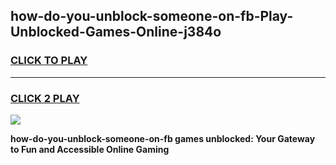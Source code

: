
## how-do-you-unblock-someone-on-fb-Play-Unblocked-Games-Online-j384o
<h3>
<a href="https://premium76.site?title=how-do-you-unblock-someone-on-fb&ref=25A">CLICK TO PLAY</a></h3>
<hr>

<h3>
<a href="https://premium76.site?title=how-do-you-unblock-someone-on-fb&ref=25A">CLICK 2 PLAY</a>
  
</h3>

<a href="https://premium76.site?title=how-do-you-unblock-someone-on-fb&ref=25A"><img src="https://clearcache.store/games.png"></a>


**how-do-you-unblock-someone-on-fb games unblocked: Your Gateway to Fun and Accessible Online Gaming**
